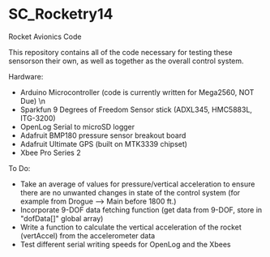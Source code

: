 SC_Rocketry14
=============

Rocket Avionics Code

This repository contains all of the code necessary for testing these sensorson their own, as well as together as the overall control system.

Hardware:
* Arduino Microcontroller (code is currently written for Mega2560, NOT Due) \n
* Sparkfun 9 Degrees of Freedom Sensor stick (ADXL345, HMC5883L, ITG-3200)
* OpenLog Serial to microSD logger
* Adafruit BMP180 pressure sensor breakout board
* Adafruit Ultimate GPS (built on MTK3339 chipset)
* Xbee Pro Series 2





To Do:
* Take an average of values for pressure/vertical acceleration to ensure there are no unwanted changes in state of the   control system (for example from Drogue --> Main before 1800 ft.)
* Incorporate 9-DOF data fetching function (get data from 9-DOF, store in "dofData[]" global array)
* Write a function to calculate the vertical acceleration of the rocket (vertAccel) from the accelerometer data
* Test different serial writing speeds for OpenLog and the Xbees
